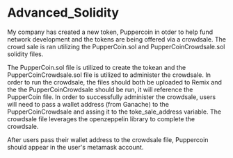 # Advanced_Solidity

My company has created a new token, Puppercoin in otder to help fund network development and the tokens are being offered via a crowdsale. The crowd sale is ran utilizing the PupperCoin.sol and PupperCoinCrowdsale.sol solidity files. 

The PupperCoin.sol file is utilized to create the tokean and the PupperCoinCrowdsale.sol file is utilized to administer the crowdsale. In order to run the crowdsale, the files should both be uploaded to Remix and the the PupperCoinCrowdsale should be run, it will reference the PupperCoin file. In order to successfully administer the crowdsale, users will need to pass a wallet address (from Ganache) to the PupperCoinCrowdsale and assing it to the toke_sale_address variable. The crowdsale file leverages the openzeppelin library to complete the crowdsale.

After users pass their wallet address to the crowdsale file, Puppercoin should appear in the user's metamask account. 
